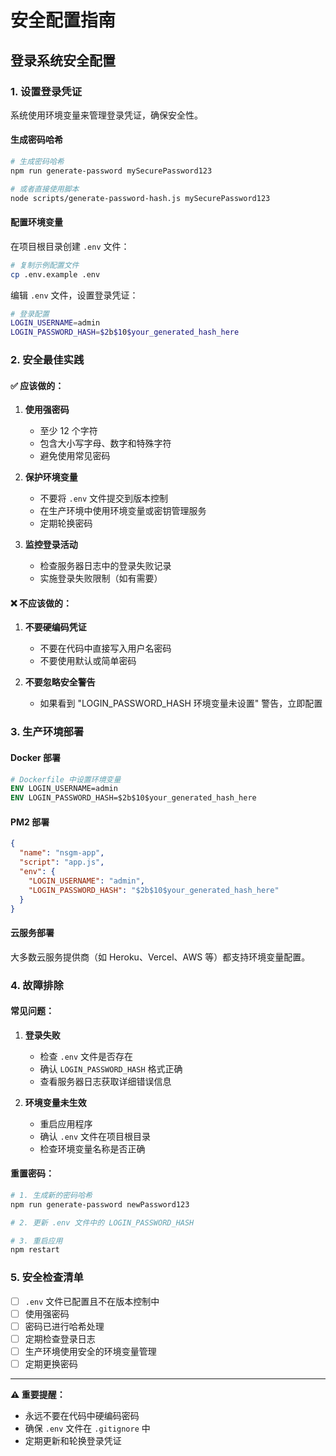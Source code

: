 # 安全配置指南

## 登录系统安全配置

### 1. 设置登录凭证

系统使用环境变量来管理登录凭证，确保安全性。

#### 生成密码哈希

```bash
# 生成密码哈希
npm run generate-password mySecurePassword123

# 或者直接使用脚本
node scripts/generate-password-hash.js mySecurePassword123
```

#### 配置环境变量

在项目根目录创建 `.env` 文件：

```bash
# 复制示例配置文件
cp .env.example .env
```

编辑 `.env` 文件，设置登录凭证：

```bash
# 登录配置
LOGIN_USERNAME=admin
LOGIN_PASSWORD_HASH=$2b$10$your_generated_hash_here
```

### 2. 安全最佳实践

#### ✅ 应该做的：

1. **使用强密码**
   - 至少 12 个字符
   - 包含大小写字母、数字和特殊字符
   - 避免使用常见密码

2. **保护环境变量**
   - 不要将 `.env` 文件提交到版本控制
   - 在生产环境中使用环境变量或密钥管理服务
   - 定期轮换密码

3. **监控登录活动**
   - 检查服务器日志中的登录失败记录
   - 实施登录失败限制（如有需要）

#### ❌ 不应该做的：

1. **不要硬编码凭证**
   - 不要在代码中直接写入用户名密码
   - 不要使用默认或简单密码

2. **不要忽略安全警告**
   - 如果看到 "LOGIN_PASSWORD_HASH 环境变量未设置" 警告，立即配置

### 3. 生产环境部署

#### Docker 部署

```dockerfile
# Dockerfile 中设置环境变量
ENV LOGIN_USERNAME=admin
ENV LOGIN_PASSWORD_HASH=$2b$10$your_generated_hash_here
```

#### PM2 部署

```json
{
  "name": "nsgm-app",
  "script": "app.js",
  "env": {
    "LOGIN_USERNAME": "admin",
    "LOGIN_PASSWORD_HASH": "$2b$10$your_generated_hash_here"
  }
}
```

#### 云服务部署

大多数云服务提供商（如 Heroku、Vercel、AWS 等）都支持环境变量配置。

### 4. 故障排除

#### 常见问题：

1. **登录失败**
   - 检查 `.env` 文件是否存在
   - 确认 `LOGIN_PASSWORD_HASH` 格式正确
   - 查看服务器日志获取详细错误信息

2. **环境变量未生效**
   - 重启应用程序
   - 确认 `.env` 文件在项目根目录
   - 检查环境变量名称是否正确

#### 重置密码：

```bash
# 1. 生成新的密码哈希
npm run generate-password newPassword123

# 2. 更新 .env 文件中的 LOGIN_PASSWORD_HASH

# 3. 重启应用
npm restart
```

### 5. 安全检查清单

- [ ] `.env` 文件已配置且不在版本控制中
- [ ] 使用强密码
- [ ] 密码已进行哈希处理
- [ ] 定期检查登录日志
- [ ] 生产环境使用安全的环境变量管理
- [ ] 定期更换密码

---

**⚠️ 重要提醒：**

- 永远不要在代码中硬编码密码
- 确保 `.env` 文件在 `.gitignore` 中
- 定期更新和轮换登录凭证
